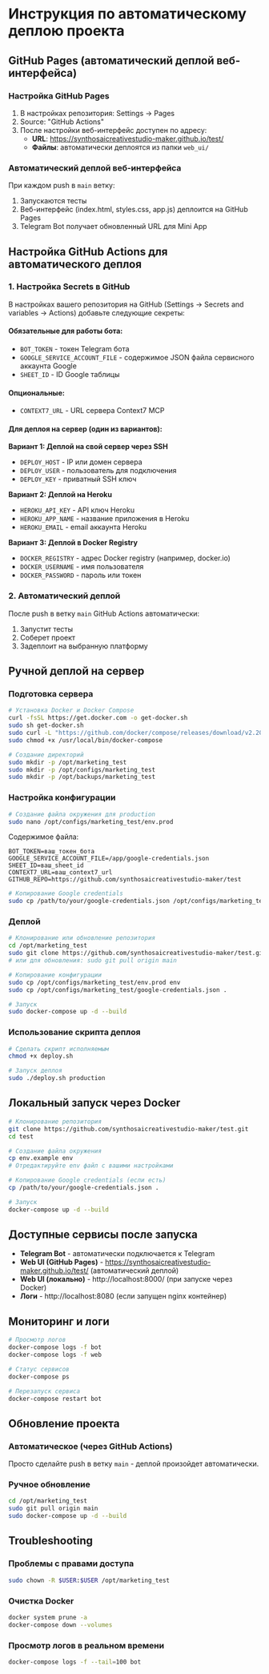 # Инструкция по автоматическому деплою проекта

## GitHub Pages (автоматический деплой веб-интерфейса)

### Настройка GitHub Pages
1. В настройках репозитория: Settings → Pages
2. Source: "GitHub Actions"
3. После настройки веб-интерфейс доступен по адресу:
   - **URL**: https://synthosaicreativestudio-maker.github.io/test/
   - **Файлы**: автоматически деплоятся из папки `web_ui/`

### Автоматический деплой веб-интерфейса
При каждом push в `main` ветку:
1. Запускаются тесты
2. Веб-интерфейс (index.html, styles.css, app.js) деплоится на GitHub Pages
3. Telegram Bot получает обновленный URL для Mini App

## Настройка GitHub Actions для автоматического деплоя

### 1. Настройка Secrets в GitHub

В настройках вашего репозитория на GitHub (Settings → Secrets and variables → Actions) добавьте следующие секреты:

#### Обязательные для работы бота:
- `BOT_TOKEN` - токен Telegram бота
- `GOOGLE_SERVICE_ACCOUNT_FILE` - содержимое JSON файла сервисного аккаунта Google
- `SHEET_ID` - ID Google таблицы

#### Опциональные:
- `CONTEXT7_URL` - URL сервера Context7 MCP

#### Для деплоя на сервер (один из вариантов):

**Вариант 1: Деплой на свой сервер через SSH**
- `DEPLOY_HOST` - IP или домен сервера
- `DEPLOY_USER` - пользователь для подключения
- `DEPLOY_KEY` - приватный SSH ключ

**Вариант 2: Деплой на Heroku**
- `HEROKU_API_KEY` - API ключ Heroku
- `HEROKU_APP_NAME` - название приложения в Heroku
- `HEROKU_EMAIL` - email аккаунта Heroku

**Вариант 3: Деплой в Docker Registry**
- `DOCKER_REGISTRY` - адрес Docker registry (например, docker.io)
- `DOCKER_USERNAME` - имя пользователя
- `DOCKER_PASSWORD` - пароль или токен

### 2. Автоматический деплой

После push в ветку `main` GitHub Actions автоматически:
1. Запустит тесты
2. Соберет проект
3. Задеплоит на выбранную платформу

## Ручной деплой на сервер

### Подготовка сервера

```bash
# Установка Docker и Docker Compose
curl -fsSL https://get.docker.com -o get-docker.sh
sudo sh get-docker.sh
sudo curl -L "https://github.com/docker/compose/releases/download/v2.20.0/docker-compose-$(uname -s)-$(uname -m)" -o /usr/local/bin/docker-compose
sudo chmod +x /usr/local/bin/docker-compose

# Создание директорий
sudo mkdir -p /opt/marketing_test
sudo mkdir -p /opt/configs/marketing_test
sudo mkdir -p /opt/backups/marketing_test
```

### Настройка конфигурации

```bash
# Создание файла окружения для production
sudo nano /opt/configs/marketing_test/env.prod
```

Содержимое файла:
```
BOT_TOKEN=ваш_токен_бота
GOOGLE_SERVICE_ACCOUNT_FILE=/app/google-credentials.json
SHEET_ID=ваш_sheet_id
CONTEXT7_URL=ваш_context7_url
GITHUB_REPO=https://github.com/synthosaicreativestudio-maker/test
```

```bash
# Копирование Google credentials
sudo cp /path/to/your/google-credentials.json /opt/configs/marketing_test/
```

### Деплой

```bash
# Клонирование или обновление репозитория
cd /opt/marketing_test
sudo git clone https://github.com/synthosaicreativestudio-maker/test.git .
# или для обновления: sudo git pull origin main

# Копирование конфигурации
sudo cp /opt/configs/marketing_test/env.prod env
sudo cp /opt/configs/marketing_test/google-credentials.json .

# Запуск
sudo docker-compose up -d --build
```

### Использование скрипта деплоя

```bash
# Сделать скрипт исполняемым
chmod +x deploy.sh

# Запуск деплоя
sudo ./deploy.sh production
```

## Локальный запуск через Docker

```bash
# Клонирование репозитория
git clone https://github.com/synthosaicreativestudio-maker/test.git
cd test

# Создание файла окружения
cp env.example env
# Отредактируйте env файл с вашими настройками

# Копирование Google credentials (если есть)
cp /path/to/your/google-credentials.json .

# Запуск
docker-compose up -d --build
```

## Доступные сервисы после запуска

- **Telegram Bot** - автоматически подключается к Telegram
- **Web UI (GitHub Pages)** - https://synthosaicreativestudio-maker.github.io/test/ (автоматический деплой)
- **Web UI (локально)** - http://localhost:8000/ (при запуске через Docker)
- **Логи** - http://localhost:8080 (если запущен nginx контейнер)

## Мониторинг и логи

```bash
# Просмотр логов
docker-compose logs -f bot
docker-compose logs -f web

# Статус сервисов
docker-compose ps

# Перезапуск сервиса
docker-compose restart bot
```

## Обновление проекта

### Автоматическое (через GitHub Actions)
Просто сделайте push в ветку `main` - деплой произойдет автоматически.

### Ручное обновление
```bash
cd /opt/marketing_test
sudo git pull origin main
sudo docker-compose up -d --build
```

## Troubleshooting

### Проблемы с правами доступа
```bash
sudo chown -R $USER:$USER /opt/marketing_test
```

### Очистка Docker
```bash
docker system prune -a
docker-compose down --volumes
```

### Просмотр логов в реальном времени
```bash
docker-compose logs -f --tail=100 bot
```